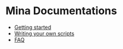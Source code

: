 # Mina Documentations

* [Getting started](getting_started.md)
* [Writing your own scripts](writing_your_own_scripts.md)
* [FAQ](faq.md)
